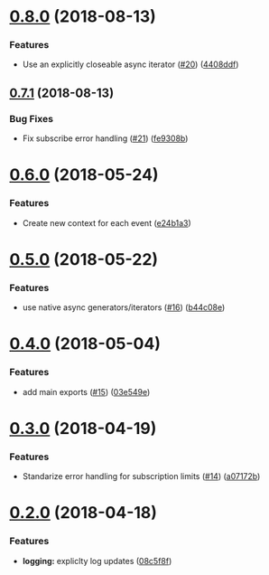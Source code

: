 <a name="0.8.0"></a>
# [0.8.0](https://github.com/4Catalyzer/graphql-subscription-server/compare/v0.7.1...v0.8.0) (2018-08-13)


### Features

* Use an explicitly closeable async iterator ([#20](https://github.com/4Catalyzer/graphql-subscription-server/issues/20)) ([4408ddf](https://github.com/4Catalyzer/graphql-subscription-server/commit/4408ddf))

<a name="0.7.1"></a>
## [0.7.1](https://github.com/4Catalyzer/graphql-subscription-server/compare/v0.7.0...v0.7.1) (2018-08-13)


### Bug Fixes

* Fix subscribe error handling ([#21](https://github.com/4Catalyzer/graphql-subscription-server/issues/21)) ([fe9308b](https://github.com/4Catalyzer/graphql-subscription-server/commit/fe9308b))

<a name="0.6.0"></a>
# [0.6.0](https://github.com/4Catalyzer/graphql-subscription-server/compare/v0.5.0...v0.6.0) (2018-05-24)


### Features

* Create new context for each event ([e24b1a3](https://github.com/4Catalyzer/graphql-subscription-server/commit/e24b1a3))

<a name="0.5.0"></a>
# [0.5.0](https://github.com/4Catalyzer/graphql-subscription-server/compare/v0.4.0...v0.5.0) (2018-05-22)


### Features

* use native async generators/iterators ([#16](https://github.com/4Catalyzer/graphql-subscription-server/issues/16)) ([b44c08e](https://github.com/4Catalyzer/graphql-subscription-server/commit/b44c08e))

<a name="0.4.0"></a>
# [0.4.0](https://github.com/4Catalyzer/graphql-subscription-server/compare/v0.3.0...v0.4.0) (2018-05-04)


### Features

* add main exports ([#15](https://github.com/4Catalyzer/graphql-subscription-server/issues/15)) ([03e549e](https://github.com/4Catalyzer/graphql-subscription-server/commit/03e549e))

<a name="0.3.0"></a>
# [0.3.0](https://github.com/4Catalyzer/graphql-subscription-server/compare/v0.2.0...v0.3.0) (2018-04-19)


### Features

* Standarize error handling for subscription limits ([#14](https://github.com/4Catalyzer/graphql-subscription-server/issues/14)) ([a07172b](https://github.com/4Catalyzer/graphql-subscription-server/commit/a07172b))

<a name="0.2.0"></a>
# [0.2.0](https://github.com/4Catalyzer/graphql-subscription-server/compare/v0.1.1...v0.2.0) (2018-04-18)


### Features

* **logging:** expliclty log updates ([08c5f8f](https://github.com/4Catalyzer/graphql-subscription-server/commit/08c5f8f))

